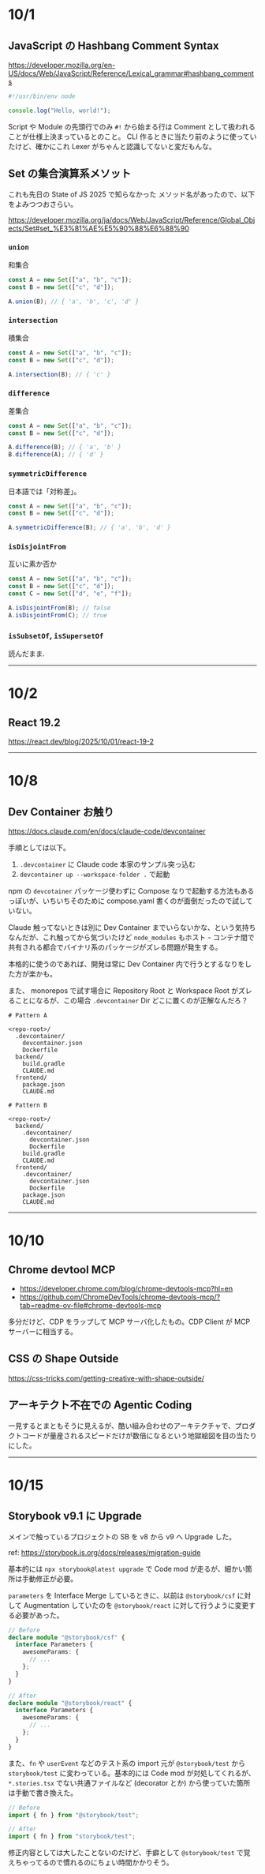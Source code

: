 # 10/1

## JavaScript の Hashbang Comment Syntax

https://developer.mozilla.org/en-US/docs/Web/JavaScript/Reference/Lexical_grammar#hashbang_comments

```js
#!/usr/bin/env node

console.log("Hello, world!");
```

Script や Module の先頭行でのみ `#!` から始まる行は Comment として扱われることが仕様上決まっているとのこと。
CLI 作るときに当たり前のように使っていたけど、確かにこれ Lexer がちゃんと認識してないと変だもんな。

## Set の集合演算系メソット

これも先日の State of JS 2025 で知らなかった メソッド名があったので、以下をよみつつおさらい。

https://developer.mozilla.org/ja/docs/Web/JavaScript/Reference/Global_Objects/Set#set_%E3%81%AE%E5%90%88%E6%88%90

### `union`

和集合

```js
const A = new Set(["a", "b", "c"]);
const B = new Set(["c", "d"]);

A.union(B); // { 'a', 'b', 'c', 'd' }
```

### `intersection`

積集合

```js
const A = new Set(["a", "b", "c"]);
const B = new Set(["c", "d"]);

A.intersection(B); // { 'c' }
```

### `difference`

差集合

```js
const A = new Set(["a", "b", "c"]);
const B = new Set(["c", "d"]);

A.difference(B); // { 'a', 'b' }
B.difference(A); // { 'd' }
```

### `symmetricDifference`

日本語では「対称差」。

```js
const A = new Set(["a", "b", "c"]);
const B = new Set(["c", "d"]);

A.symmetricDifference(B); // { 'a', 'b', 'd' }
```

### `isDisjointFrom`

互いに素か否か

```js
const A = new Set(["a", "b", "c"]);
const B = new Set(["c", "d"]);
const C = new Set(["d", "e", "f"]);

A.isDisjointFrom(B); // false
A.isDisjointFrom(C); // true
```

### `isSubsetOf`, `isSupersetOf`

読んだまま.

---

# 10/2

## React 19.2

https://react.dev/blog/2025/10/01/react-19-2

---

# 10/8

## Dev Container お触り

https://docs.claude.com/en/docs/claude-code/devcontainer

手順としては以下。

1. `.devcontainer` に Claude code 本家のサンプル突っ込む
2. `devcontainer up --workspace-folder .` で起動

npm の `devcotainer` パッケージ使わずに Compose なりで起動する方法もあるっぽいが、いちいちそのために compose.yaml 書くのが面倒だったので試していない。

Claude 触ってないときは別に Dev Container までいらないかな、という気持ちなんだが、これ触ってから気づいたけど `node_modules` もホスト - コンテナ間で共有される都合でバイナリ系のパッケージがズレる問題が発生する。

本格的に使うのであれば、開発は常に Dev Container 内で行うとするなりをした方が楽かも。

また、 monorepos で試す場合に Repository Root と Workspace Root がズレることになるが、この場合 `.devcontainer` Dir どこに置くのが正解なんだろ？

```text
# Pattern A

<repo-root>/
  .devcontainer/
    devcontainer.json
    Dockerfile
  backend/
    build.gradle
    CLAUDE.md
  frontend/
    package.json
    CLAUDE.md
```

```text
# Pattern B

<repo-root>/
  backend/
    .devcontainer/
      devcontainer.json
      Dockerfile
    build.gradle
    CLAUDE.md
  frontend/
    .devcontainer/
      devcontainer.json
      Dockerfile
    package.json
    CLAUDE.md
```

---

# 10/10

## Chrome devtool MCP

- https://developer.chrome.com/blog/chrome-devtools-mcp?hl=en
- https://github.com/ChromeDevTools/chrome-devtools-mcp/?tab=readme-ov-file#chrome-devtools-mcp

多分だけど、CDP をラップして MCP サーバ化したもの。CDP Client が MCP サーバーに相当する。

## CSS の Shape Outside

https://css-tricks.com/getting-creative-with-shape-outside/

## アーキテクト不在での Agentic Coding

一見するとまともそうに見えるが、酷い組み合わせのアーキテクチャで、プロダクトコードが量産されるスピードだけが数倍になるという地獄絵図を目の当たりにした。

---

# 10/15

## Storybook v9.1 に Upgrade

メインで触っているプロジェクトの SB を v8 から v9 へ Upgrade した。

ref: https://storybook.js.org/docs/releases/migration-guide

基本的には `npx storybook@latest upgrade` で Code mod が走るが、細かい箇所は手動修正が必要。

`parameters` を Interface Merge しているときに、以前は `@storybook/csf` に対して Augmentation していたのを `@storybook/react` に対して行うように変更する必要があった。

```ts
// Before
declare module "@storybook/csf" {
  interface Parameters {
    awesomeParams: {
      // ...
    };
  }
}

// After
declare module "@storybook/react" {
  interface Parameters {
    awesomeParams: {
      // ...
    };
  }
}
```

また、`fn` や `userEvent` などのテスト系の import 元が `@storybook/test` から `storybook/test` に変わっている。基本的には Code mod が対処してくれるが、 `*.stories.tsx` でない共通ファイルなど (decorator とか) から使っていた箇所は手動で書き換えた。

```ts
// Before
import { fn } from "@storybook/test";

// After
import { fn } from "storybook/test";
```

修正内容としては大したことないのだけど、手癖として `@storybook/test` で覚えちゃってるので慣れるのにちょい時間かかりそう。
